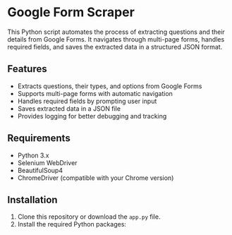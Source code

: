 # Google Form Scraper

This Python script automates the process of extracting questions and their details from Google Forms. It navigates through multi-page forms, handles required fields, and saves the extracted data in a structured JSON format.

## Features

- Extracts questions, their types, and options from Google Forms
- Supports multi-page forms with automatic navigation
- Handles required fields by prompting user input
- Saves extracted data in a JSON file
- Provides logging for better debugging and tracking

## Requirements

- Python 3.x
- Selenium WebDriver
- BeautifulSoup4
- ChromeDriver (compatible with your Chrome version)

## Installation

1. Clone this repository or download the `app.py` file.
2. Install the required Python packages:
